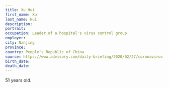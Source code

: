 ```yaml
---
title: Xu Hui
first_name: Xu
last_name: Hui
description: 
portrait: 
occupation: Leader of a hospital's virus control group
employer: 
city: Nanjing
province: 
country: People's Republic of China
source: https://www.advisory.com/daily-briefing/2020/02/27/coronavirus-workers
birth_date: 
death_date: 
---
```


51 years old.
